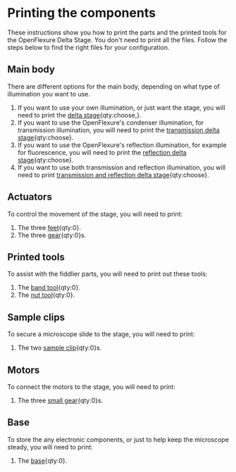 # Printing the components

These instructions show you how to print the parts and the printed tools for the OpenFlexure Delta Stage. You don't need to print all the files.  Follow the steps below to find the right files for your configuration. 

[delta stage]: models/delta_stage.stl "{cat:3DPrinted, note: depending on your required configuration}"
[transmission delta stage]: models/transmission_delta_stage.stl "{cat:3DPrinted, note: depending on your required configuration}"
[reflection delta stage]: models/reflection_delta_stage.stl "{cat:3DPrinted,  note: depending on your required configuration}"
[transmission and reflection delta stage]: models/reflection_transmission_delta_stage.stl "{cat: 3DPrinted,  note: depending on your  requried configuration}"
[feet]: models/feet.stl "{cat:3DPrinted, note: All three feet are in the one file.}"
[base]: models/base.stl "{cat: 3DPrinted}"
[band tool]: actuatortools.md#bandtool "{cat: 3DPrinted_tool}"
[nut tool]: actuatortools.md#nuttool "{cat:3DPrinted_tool}"
[sample clip]: models/sample_clips.stl "{cat: 3DPrinted, note: Both sample clips are in the one file.}"
[gear]: models/gears.stl "{cat: 3DPrinted, note: All three gears are in the one file.}"
[small gear]: models/small_gears.stl "{cat: 3DPrinted, note: All three gears are in the one file.}"
## Main body  
There are different options for the main body, depending on what type of illumination you want to use.

1. If you want to use your own illumination, or just want the stage, you will need to print the [delta stage]{qty:choose,}.
1. If you want to use the OpenFlexure's condenser illumination, for transmission illumination, you will need to print the [transmission delta stage]{qty:choose}.
1. If you want to use the OpenFlexure's reflection illumination, for example for fluorescence, you will need to print the [reflection delta stage]{qty:choose}.
1. If you want to use both transmission and reflection illumination, you will need to print [transmission and reflection delta stage]{qty:choose}.

## Actuators
To control the movement of the stage, you will need to print:

1. The three [feet]{qty:0}.
1. The three [gear]{qty:0}s.

## Printed tools  
To assist with the fiddlier parts, you will need to print out these tools:

1. The [band tool]{qty:0}.
1. The [nut tool]{qty:0}.

## Sample clips
To secure a microscope slide to the stage, you will need to print:

1. The two [sample clip]{qty:0}s.

## Motors

To connect the motors to the stage, you will need to print:

1. The three [small gear]{qty:0}s.

## Base

To store the any electronic components, or just to help keep the microscope steady, you will need to print:

1. The [base]{qty:0}.





